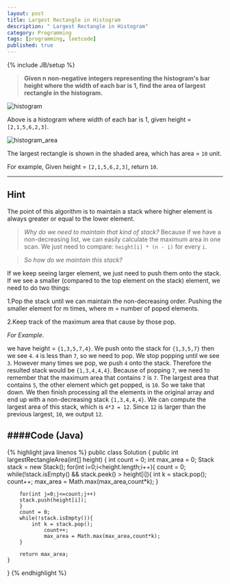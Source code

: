 ```yaml
---
layout: post
title: Largest Rectangle in Histogram
description: " Largest Rectangle in Histogram"
category: Programming
tags: [programming, leetcode]
published: true
---
```


{% include JB/setup %}
> __Given n non-negative integers representing the histogram's bar height where the width of each bar is 1, find the area of largest rectangle in the histogram.__

![histogram]({{http://aakash01.github.io}}/assets/images/histogram.png)

Above is a histogram where width of each bar is 1, given height = `[2,1,5,6,2,3]`.

![histogram_area]({{http://aakash01.github.io}}/assets/images/histogram_area.png)

The largest rectangle is shown in the shaded area, which has area = `10` unit.

For example,
Given height = `[2,1,5,6,2,3]`,
return `10`.

----

## Hint

The point of this algorithm is to maintain a stack where higher element is always greater or equal to the lower element.

> _Why do we need to maintain that kind of stack?_
Because if we have a non-decreasing list, we can easily calculate the maximum area in one scan. We just need to compare: `height[i] * (n - i)` for every `i`. 

> _So how do we maintain this stack?_

If we keep seeing larger element, we just need to push them onto the stack. If we see a smaller (compared to the top element on the stack) element, we need to do two things:

1.Pop the stack until we can maintain the non-decreasing order. Pushing the smaller element for m times, where m = number of poped elements.

2.Keep track of the maximum area that cause by those pop.

 _For Example_.

  we have height = `{1,3,5,7,4}`.
We push onto the stack for `{1,3,5,7}` then we see `4`. `4` is less than `7`, so we need to pop. We stop popping until we see `3`. However many times we pop, we push `4` onto the stack. Therefore the resulted stack would be `{1,3,4,4,4}`. Because of popping `7`, we need to remember that the maximum area that contains `7` is `7`. The largest area that contains `5`, the other element which get popped, is `10`. So we take that down. We then finish processing all the elements in the original array and end up with a non-decreasing stack `{1,3,4,4,4}`. We can compute the largest area of this stack, which is `4*3 = 12`. Since `12` is larger than the previous largest, `10`, we output `12`.

####Code (Java)
--------------
{% highlight java linenos %}
public class Solution {
    public int largestRectangleArea(int[] height) {
        int count = 0;
        int max_area = 0;
        Stack<Integer> stack = new Stack<Integer>();
        for(int i=0;i<height.length;i++){
            count = 0;
            while(!stack.isEmpty() && stack.peek() > height[i]){
                int k = stack.pop();
                count++;
                max_area = Math.max(max_area,count*k);
            }
            
            
        for(int j=0;j<=count;j++)
        stack.push(height[i]);
        }
        count = 0;
        while(!stack.isEmpty()){
            int k = stack.pop();
                count++;
                max_area = Math.max(max_area,count*k);
        }
        
        return max_area;
    }
}
{% endhighlight %}

